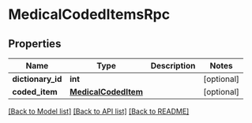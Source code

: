 # MedicalCodedItemsRpc

## Properties
Name | Type | Description | Notes
------------ | ------------- | ------------- | -------------
**dictionary_id** | **int** |  | [optional] 
**coded_item** | [**MedicalCodedItem**](MedicalCodedItem.md) |  | [optional] 

[[Back to Model list]](../README.md#documentation-for-models) [[Back to API list]](../README.md#documentation-for-api-endpoints) [[Back to README]](../README.md)



